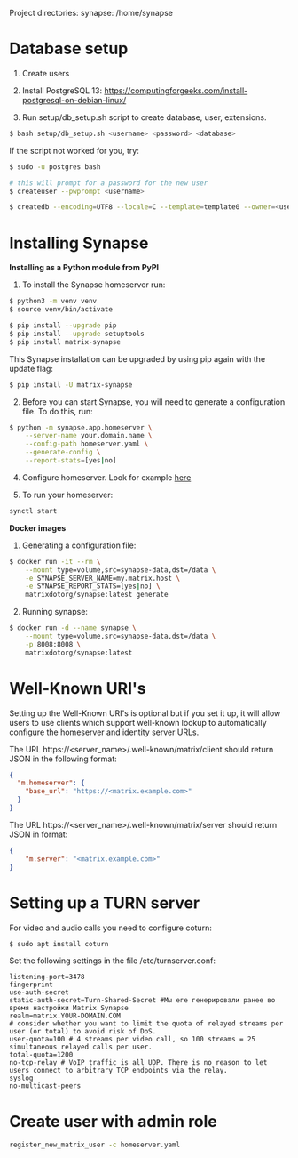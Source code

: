 Project directories:
synapse: /home/synapse

# Database setup

1. Create users

2. Install PostgreSQL 13: https://computingforgeeks.com/install-postgresql-on-debian-linux/

3. Run setup/db_setup.sh script to create database, user, extensions.
```bash
$ bash setup/db_setup.sh <username> <password> <database>
```
  If the script not worked for you, try:
```bash
$ sudo -u postgres bash

# this will prompt for a password for the new user
$ createuser --pwprompt <username>

$ createdb --encoding=UTF8 --locale=C --template=template0 --owner=<username> <database>
```

# Installing Synapse

**Installing as a Python module from PyPI**

1. To install the Synapse homeserver run:
```bash
$ python3 -m venv venv
$ source venv/bin/activate

$ pip install --upgrade pip
$ pip install --upgrade setuptools
$ pip install matrix-synapse
```

This Synapse installation can be upgraded by using pip again with the update flag:
```bash
$ pip install -U matrix-synapse
```

2. Before you can start Synapse, you will need to generate a configuration file. To do this, run:
```bash
$ python -m synapse.app.homeserver \
    --server-name your.domain.name \
    --config-path homeserver.yaml \
    --generate-config \
    --report-stats=[yes|no]
```

4. Configure homeserver. Look for example [here](config_samples/homeserver.yaml)


3. To run your homeserver:
```bash
synctl start
```

**Docker images**

1. Generating a configuration file:
```bash
$ docker run -it --rm \
    --mount type=volume,src=synapse-data,dst=/data \
    -e SYNAPSE_SERVER_NAME=my.matrix.host \
    -e SYNAPSE_REPORT_STATS=[yes|no] \
    matrixdotorg/synapse:latest generate
```

2. Running synapse:
```bash
$ docker run -d --name synapse \
    --mount type=volume,src=synapse-data,dst=/data \
    -p 8008:8008 \
    matrixdotorg/synapse:latest

```

# Well-Known URI's

Setting up the Well-Known URI's is optional but if you set it up, it will allow users to use clients which support well-known lookup to automatically configure the homeserver and identity server URLs.

The URL https://<server_name>/.well-known/matrix/client should return JSON in the following format:
```json
{
  "m.homeserver": {
    "base_url": "https://<matrix.example.com>"
  }
}
```

The URL https://<server_name>/.well-known/matrix/server should return JSON in format:
```json
{
    "m.server": "<matrix.example.com>"
}
```

# Setting up a TURN server

For video and audio calls you need to configure coturn:
```bash
$ sudo apt install coturn
```

Set the following settings in the file /etc/turnserver.conf:
```
listening-port=3478
fingerprint
use-auth-secret
static-auth-secret=Turn-Shared-Secret #Мы еге генерировали ранее во время настройки Matrix Synapse
realm=matrix.YOUR-DOMAIN.COM
# consider whether you want to limit the quota of relayed streams per user (or total) to avoid risk of DoS.
user-quota=100 # 4 streams per video call, so 100 streams = 25 simultaneous relayed calls per user.
total-quota=1200
no-tcp-relay # VoIP traffic is all UDP. There is no reason to let users connect to arbitrary TCP endpoints via the relay.
syslog
no-multicast-peers
```

# Create user with admin role
```bash
register_new_matrix_user -c homeserver.yaml
```